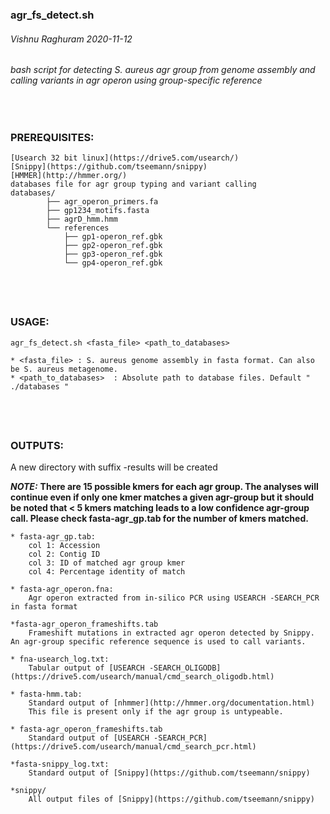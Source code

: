 ### agr_fs_detect.sh 
###### Vishnu Raghuram 2020-11-12 
###### bash script for detecting S. aureus agr group from genome assembly and calling variants in agr operon using group-specific reference
&nbsp;

### PREREQUISITES:
	[Usearch 32 bit linux](https://drive5.com/usearch/)
	[Snippy](https://github.com/tseemann/snippy)
	[HMMER](http://hmmer.org/)
	databases file for agr group typing and variant calling
	databases/
			├── agr_operon_primers.fa
			├── gp1234_motifs.fasta
			├── agrD_hmm.hmm
			└── references
				├── gp1-operon_ref.gbk
				├── gp2-operon_ref.gbk
				├── gp3-operon_ref.gbk
				└── gp4-operon_ref.gbk

			
&nbsp;	
---

### USAGE:
	agr_fs_detect.sh <fasta_file> <path_to_databases>
	
	* <fasta_file> : S. aureus genome assembly in fasta format. Can also be S. aureus metagenome. 
	* <path_to_databases>  : Absolute path to database files. Default " ./databases "
&nbsp;
---

### OUTPUTS:

A new directory with suffix -results will be created

***NOTE:*** **There are 15 possible kmers for each agr group. The analyses will continue even if only one kmer matches a given agr-group but it should be noted that < 5 kmers matching leads to a low confidence agr-group call. Please check fasta-agr_gp.tab for the number of kmers matched.** 

	* fasta-agr_gp.tab: 
		col 1: Accession
		col 2: Contig ID
		col 3: ID of matched agr group kmer
		col 4: Percentage identity of match
		
	* fasta-agr_operon.fna:
		Agr operon extracted from in-silico PCR using USEARCH -SEARCH_PCR in fasta format
	
	*fasta-agr_operon_frameshifts.tab
		Frameshift mutations in extracted agr operon detected by Snippy. An agr-group specific reference sequence is used to call variants. 
	
	* fna-usearch_log.txt:
		Tabular output of [USEARCH -SEARCH_OLIGODB](https://drive5.com/usearch/manual/cmd_search_oligodb.html)
	
	* fasta-hmm.tab:
		Standard output of [nhmmer](http://hmmer.org/documentation.html)
		This file is present only if the agr group is untypeable. 
	
	* fasta-agr_operon_frameshifts.tab
		Standard output of [USEARCH -SEARCH_PCR](https://drive5.com/usearch/manual/cmd_search_pcr.html)
	
	*fasta-snippy_log.txt:
		Standard output of [Snippy](https://github.com/tseemann/snippy)
		
	*snippy/
		All output files of [Snippy](https://github.com/tseemann/snippy)
